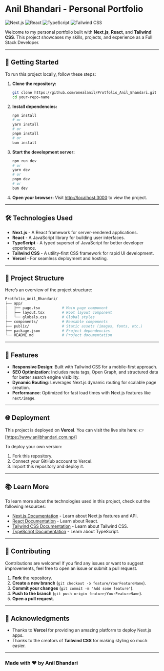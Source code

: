 # Anil Bhandari - Personal Portfolio

![Next.js](https://img.shields.io/badge/Next.js-13.0%2B-blue?logo=next.js)
![React](https://img.shields.io/badge/React-18.0%2B-blue?logo=react)
![TypeScript](https://img.shields.io/badge/TypeScript-5.0%2B-blue?logo=typescript)
![Tailwind CSS](https://img.shields.io/badge/Tailwind_CSS-3.0%2B-blue?logo=tailwind-css)

Welcome to my personal portfolio built with **Next.js**, **React**, and **Tailwind CSS**. This project showcases my skills, projects, and experience as a Full Stack Developer.

---

## 🚀 Getting Started

To run this project locally, follow these steps:

1. **Clone the repository:**
   ```bash
   git clone https://github.com/onealanil/Protfolio_Anil_Bhandari.git
   cd your-repo-name
   ```

2. **Install dependencies:**
   ```bash
   npm install
   # or
   yarn install
   # or
   pnpm install
   # or
   bun install
   ```

3. **Start the development server:**
   ```bash
   npm run dev
   # or
   yarn dev
   # or
   pnpm dev
   # or
   bun dev
   ```

4. **Open your browser:**
   Visit [http://localhost:3000](http://localhost:3000) to view the project.

---

## 🛠️ Technologies Used

- **Next.js** - A React framework for server-rendered applications.
- **React** - A JavaScript library for building user interfaces.
- **TypeScript** - A typed superset of JavaScript for better developer experience.
- **Tailwind CSS** - A utility-first CSS framework for rapid UI development.
- **Vercel** - For seamless deployment and hosting.

---

## 📂 Project Structure

Here’s an overview of the project structure:

```bash
Protfolio_Anil_Bhandari/
├── app/
│   ├── page.tsx          # Main page component
│   ├── layout.tsx        # Root layout component
│   └── globals.css       # Global styles
├── components/           # Reusable components
├── public/               # Static assets (images, fonts, etc.)
├── package.json          # Project dependencies
└── README.md             # Project documentation
```

---

## 🎨 Features

- **Responsive Design**: Built with Tailwind CSS for a mobile-first approach.
- **SEO Optimization**: Includes meta tags, Open Graph, and structured data for better search engine visibility.
- **Dynamic Routing**: Leverages Next.js dynamic routing for scalable page creation.
- **Performance**: Optimized for fast load times with Next.js features like `next/image`.

---

## 🌐 Deployment

This project is deployed on **Vercel**. You can visit the live site here:
👉 [https://www.anilbhandari.com.np/]

To deploy your own version:

1. Fork this repository.
2. Connect your GitHub account to Vercel.
3. Import this repository and deploy it.

---

## 📚 Learn More

To learn more about the technologies used in this project, check out the following resources:

- [Next.js Documentation](https://nextjs.org/docs) - Learn about Next.js features and API.
- [React Documentation](https://reactjs.org/docs) - Learn about React.
- [Tailwind CSS Documentation](https://tailwindcss.com/docs) - Learn about Tailwind CSS.
- [TypeScript Documentation](https://www.typescriptlang.org/docs/) - Learn about TypeScript.

---

## 🤝 Contributing

Contributions are welcome! If you find any issues or want to suggest improvements, feel free to open an issue or submit a pull request.

1. **Fork** the repository.
2. **Create a new branch** (`git checkout -b feature/YourFeatureName`).
3. **Commit your changes** (`git commit -m 'Add some feature'`).
4. **Push to the branch** (`git push origin feature/YourFeatureName`).
5. **Open a pull request**.

---
## 🙏 Acknowledgments

- Thanks to **Vercel** for providing an amazing platform to deploy Next.js apps.
- Thanks to the creators of **Tailwind CSS** for making styling so much easier.

---

### Made with ❤️ by **Anil Bhandari**